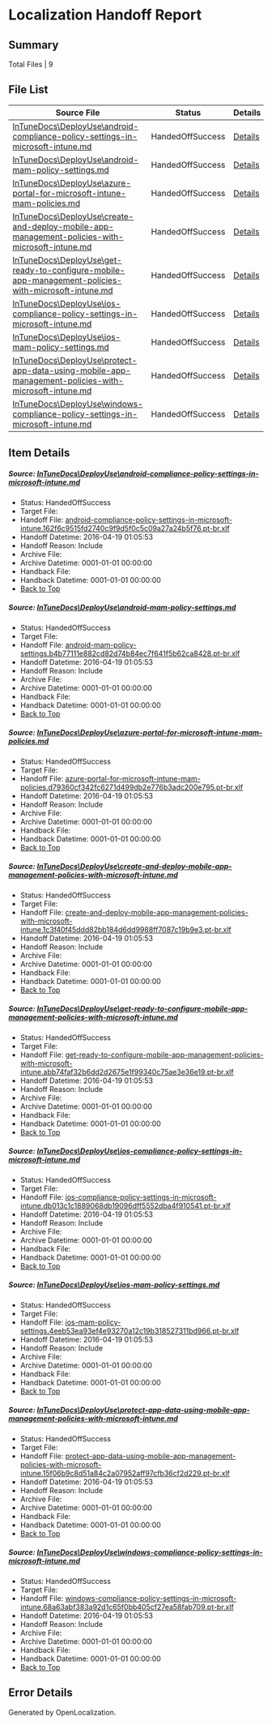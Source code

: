 # <a name='report-top'></a> Localization Handoff Report

## Summary
 Total Files | 9

## File List
 Source File | Status | Details 
 ----------- | ------ | ------- 
 [InTuneDocs\DeployUse\android-compliance-policy-settings-in-microsoft-intune.md](https://github.com/Microsoft/IntuneDocs-pr/blob/ec1fe4c90d8943f955a10efe22830db554cc13de/InTuneDocs/DeployUse/android-compliance-policy-settings-in-microsoft-intune.md) | HandedOffSuccess | [Details](#879effc2ee7185bc212b4d2ffc9b8acdb2e1a9ea24)
 [InTuneDocs\DeployUse\android-mam-policy-settings.md](https://github.com/Microsoft/IntuneDocs-pr/blob/ec1fe4c90d8943f955a10efe22830db554cc13de/InTuneDocs/DeployUse/android-mam-policy-settings.md) | HandedOffSuccess | [Details](#11beb68a8f369acea53d95c6a51ddd668f44b04d25)
 [InTuneDocs\DeployUse\azure-portal-for-microsoft-intune-mam-policies.md](https://github.com/Microsoft/IntuneDocs-pr/blob/ec1fe4c90d8943f955a10efe22830db554cc13de/InTuneDocs/DeployUse/azure-portal-for-microsoft-intune-mam-policies.md) | HandedOffSuccess | [Details](#ef2988412743c71edb02979781fd0cfde90581f327)
 [InTuneDocs\DeployUse\create-and-deploy-mobile-app-management-policies-with-microsoft-intune.md](https://github.com/Microsoft/IntuneDocs-pr/blob/ec1fe4c90d8943f955a10efe22830db554cc13de/InTuneDocs/DeployUse/create-and-deploy-mobile-app-management-policies-with-microsoft-intune.md) | HandedOffSuccess | [Details](#b3f0aadc8983d550833bce1e346ede7927e26a3440)
 [InTuneDocs\DeployUse\get-ready-to-configure-mobile-app-management-policies-with-microsoft-intune.md](https://github.com/Microsoft/IntuneDocs-pr/blob/ec1fe4c90d8943f955a10efe22830db554cc13de/InTuneDocs/DeployUse/get-ready-to-configure-mobile-app-management-policies-with-microsoft-intune.md) | HandedOffSuccess | [Details](#12f7b86c7a147d13ec6977f1b6ce28a06214ffa256)
 [InTuneDocs\DeployUse\ios-compliance-policy-settings-in-microsoft-intune.md](https://github.com/Microsoft/IntuneDocs-pr/blob/ec1fe4c90d8943f955a10efe22830db554cc13de/InTuneDocs/DeployUse/ios-compliance-policy-settings-in-microsoft-intune.md) | HandedOffSuccess | [Details](#4419c971e8b9ab22ae1e62c149c09eb8f5056eea69)
 [InTuneDocs\DeployUse\ios-mam-policy-settings.md](https://github.com/Microsoft/IntuneDocs-pr/blob/ec1fe4c90d8943f955a10efe22830db554cc13de/InTuneDocs/DeployUse/ios-mam-policy-settings.md) | HandedOffSuccess | [Details](#a70a44f2c488e828b22327aeadf0d0a0bac9dab372)
 [InTuneDocs\DeployUse\protect-app-data-using-mobile-app-management-policies-with-microsoft-intune.md](https://github.com/Microsoft/IntuneDocs-pr/blob/ec1fe4c90d8943f955a10efe22830db554cc13de/InTuneDocs/DeployUse/protect-app-data-using-mobile-app-management-policies-with-microsoft-intune.md) | HandedOffSuccess | [Details](#8e65bc3799c130beb1bbc1b4b7e604e6685ca257263)
 [InTuneDocs\DeployUse\windows-compliance-policy-settings-in-microsoft-intune.md](https://github.com/Microsoft/IntuneDocs-pr/blob/ec1fe4c90d8943f955a10efe22830db554cc13de/InTuneDocs/DeployUse/windows-compliance-policy-settings-in-microsoft-intune.md) | HandedOffSuccess | [Details](#89e5c194819a40cbda4cb346b54715ffa61a541f308)

## Item Details
##### <a name='879effc2ee7185bc212b4d2ffc9b8acdb2e1a9ea24'></a> Source: [InTuneDocs\DeployUse\android-compliance-policy-settings-in-microsoft-intune.md](https://github.com/Microsoft/IntuneDocs-pr/blob/ec1fe4c90d8943f955a10efe22830db554cc13de/InTuneDocs/DeployUse/android-compliance-policy-settings-in-microsoft-intune.md)
* Status: HandedOffSuccess
* Target File: 
* Handoff File: [android-compliance-policy-settings-in-microsoft-intune.162f6c9515fd2740c9f9d5f0c5c09a27a24b5f76.pt-br.xlf](https://github.com/Microsoft/EM.handoff/blob/6882ea218adb5ee7b9e55ea0640bec2d3bc783e5/ol-handoff/Microsoft/IntuneDocs-pr.pt-br/master/android-compliance-policy-settings-in-microsoft-intune.162f6c9515fd2740c9f9d5f0c5c09a27a24b5f76.pt-br.xlf)
* Handoff Datetime: 2016-04-19 01:05:53
* Handoff Reason: Include
* Archive File: 
* Archive Datetime: 0001-01-01 00:00:00
* Handback File: 
* Handback Datetime: 0001-01-01 00:00:00
* [Back to Top](#report-top)

##### <a name='11beb68a8f369acea53d95c6a51ddd668f44b04d25'></a> Source: [InTuneDocs\DeployUse\android-mam-policy-settings.md](https://github.com/Microsoft/IntuneDocs-pr/blob/ec1fe4c90d8943f955a10efe22830db554cc13de/InTuneDocs/DeployUse/android-mam-policy-settings.md)
* Status: HandedOffSuccess
* Target File: 
* Handoff File: [android-mam-policy-settings.b4b77111e882cd82d74b84ec7f641f5b62ca8428.pt-br.xlf](https://github.com/Microsoft/EM.handoff/blob/6882ea218adb5ee7b9e55ea0640bec2d3bc783e5/ol-handoff/Microsoft/IntuneDocs-pr.pt-br/master/android-mam-policy-settings.b4b77111e882cd82d74b84ec7f641f5b62ca8428.pt-br.xlf)
* Handoff Datetime: 2016-04-19 01:05:53
* Handoff Reason: Include
* Archive File: 
* Archive Datetime: 0001-01-01 00:00:00
* Handback File: 
* Handback Datetime: 0001-01-01 00:00:00
* [Back to Top](#report-top)

##### <a name='ef2988412743c71edb02979781fd0cfde90581f327'></a> Source: [InTuneDocs\DeployUse\azure-portal-for-microsoft-intune-mam-policies.md](https://github.com/Microsoft/IntuneDocs-pr/blob/ec1fe4c90d8943f955a10efe22830db554cc13de/InTuneDocs/DeployUse/azure-portal-for-microsoft-intune-mam-policies.md)
* Status: HandedOffSuccess
* Target File: 
* Handoff File: [azure-portal-for-microsoft-intune-mam-policies.d79360cf342fc6271d499db2e776b3adc200e795.pt-br.xlf](https://github.com/Microsoft/EM.handoff/blob/6882ea218adb5ee7b9e55ea0640bec2d3bc783e5/ol-handoff/Microsoft/IntuneDocs-pr.pt-br/master/azure-portal-for-microsoft-intune-mam-policies.d79360cf342fc6271d499db2e776b3adc200e795.pt-br.xlf)
* Handoff Datetime: 2016-04-19 01:05:53
* Handoff Reason: Include
* Archive File: 
* Archive Datetime: 0001-01-01 00:00:00
* Handback File: 
* Handback Datetime: 0001-01-01 00:00:00
* [Back to Top](#report-top)

##### <a name='b3f0aadc8983d550833bce1e346ede7927e26a3440'></a> Source: [InTuneDocs\DeployUse\create-and-deploy-mobile-app-management-policies-with-microsoft-intune.md](https://github.com/Microsoft/IntuneDocs-pr/blob/ec1fe4c90d8943f955a10efe22830db554cc13de/InTuneDocs/DeployUse/create-and-deploy-mobile-app-management-policies-with-microsoft-intune.md)
* Status: HandedOffSuccess
* Target File: 
* Handoff File: [create-and-deploy-mobile-app-management-policies-with-microsoft-intune.1c3f40f45ddd82bb184d6dd9988ff7087c19b9e3.pt-br.xlf](https://github.com/Microsoft/EM.handoff/blob/6882ea218adb5ee7b9e55ea0640bec2d3bc783e5/ol-handoff/Microsoft/IntuneDocs-pr.pt-br/master/create-and-deploy-mobile-app-management-policies-with-microsoft-intune.1c3f40f45ddd82bb184d6dd9988ff7087c19b9e3.pt-br.xlf)
* Handoff Datetime: 2016-04-19 01:05:53
* Handoff Reason: Include
* Archive File: 
* Archive Datetime: 0001-01-01 00:00:00
* Handback File: 
* Handback Datetime: 0001-01-01 00:00:00
* [Back to Top](#report-top)

##### <a name='12f7b86c7a147d13ec6977f1b6ce28a06214ffa256'></a> Source: [InTuneDocs\DeployUse\get-ready-to-configure-mobile-app-management-policies-with-microsoft-intune.md](https://github.com/Microsoft/IntuneDocs-pr/blob/ec1fe4c90d8943f955a10efe22830db554cc13de/InTuneDocs/DeployUse/get-ready-to-configure-mobile-app-management-policies-with-microsoft-intune.md)
* Status: HandedOffSuccess
* Target File: 
* Handoff File: [get-ready-to-configure-mobile-app-management-policies-with-microsoft-intune.abb74faf32b6dd2d2675e1f99340c75ae3e36e19.pt-br.xlf](https://github.com/Microsoft/EM.handoff/blob/6882ea218adb5ee7b9e55ea0640bec2d3bc783e5/ol-handoff/Microsoft/IntuneDocs-pr.pt-br/master/get-ready-to-configure-mobile-app-management-policies-with-microsoft-intune.abb74faf32b6dd2d2675e1f99340c75ae3e36e19.pt-br.xlf)
* Handoff Datetime: 2016-04-19 01:05:53
* Handoff Reason: Include
* Archive File: 
* Archive Datetime: 0001-01-01 00:00:00
* Handback File: 
* Handback Datetime: 0001-01-01 00:00:00
* [Back to Top](#report-top)

##### <a name='4419c971e8b9ab22ae1e62c149c09eb8f5056eea69'></a> Source: [InTuneDocs\DeployUse\ios-compliance-policy-settings-in-microsoft-intune.md](https://github.com/Microsoft/IntuneDocs-pr/blob/ec1fe4c90d8943f955a10efe22830db554cc13de/InTuneDocs/DeployUse/ios-compliance-policy-settings-in-microsoft-intune.md)
* Status: HandedOffSuccess
* Target File: 
* Handoff File: [ios-compliance-policy-settings-in-microsoft-intune.db013c1c1889068db19096dff5552dba4f910541.pt-br.xlf](https://github.com/Microsoft/EM.handoff/blob/6882ea218adb5ee7b9e55ea0640bec2d3bc783e5/ol-handoff/Microsoft/IntuneDocs-pr.pt-br/master/ios-compliance-policy-settings-in-microsoft-intune.db013c1c1889068db19096dff5552dba4f910541.pt-br.xlf)
* Handoff Datetime: 2016-04-19 01:05:53
* Handoff Reason: Include
* Archive File: 
* Archive Datetime: 0001-01-01 00:00:00
* Handback File: 
* Handback Datetime: 0001-01-01 00:00:00
* [Back to Top](#report-top)

##### <a name='a70a44f2c488e828b22327aeadf0d0a0bac9dab372'></a> Source: [InTuneDocs\DeployUse\ios-mam-policy-settings.md](https://github.com/Microsoft/IntuneDocs-pr/blob/ec1fe4c90d8943f955a10efe22830db554cc13de/InTuneDocs/DeployUse/ios-mam-policy-settings.md)
* Status: HandedOffSuccess
* Target File: 
* Handoff File: [ios-mam-policy-settings.4eeb53ea93ef4e93270a12c19b318527311bd966.pt-br.xlf](https://github.com/Microsoft/EM.handoff/blob/6882ea218adb5ee7b9e55ea0640bec2d3bc783e5/ol-handoff/Microsoft/IntuneDocs-pr.pt-br/master/ios-mam-policy-settings.4eeb53ea93ef4e93270a12c19b318527311bd966.pt-br.xlf)
* Handoff Datetime: 2016-04-19 01:05:53
* Handoff Reason: Include
* Archive File: 
* Archive Datetime: 0001-01-01 00:00:00
* Handback File: 
* Handback Datetime: 0001-01-01 00:00:00
* [Back to Top](#report-top)

##### <a name='8e65bc3799c130beb1bbc1b4b7e604e6685ca257263'></a> Source: [InTuneDocs\DeployUse\protect-app-data-using-mobile-app-management-policies-with-microsoft-intune.md](https://github.com/Microsoft/IntuneDocs-pr/blob/ec1fe4c90d8943f955a10efe22830db554cc13de/InTuneDocs/DeployUse/protect-app-data-using-mobile-app-management-policies-with-microsoft-intune.md)
* Status: HandedOffSuccess
* Target File: 
* Handoff File: [protect-app-data-using-mobile-app-management-policies-with-microsoft-intune.15f06b9c8d51a84c2a07952aff97cfb36cf2d229.pt-br.xlf](https://github.com/Microsoft/EM.handoff/blob/6882ea218adb5ee7b9e55ea0640bec2d3bc783e5/ol-handoff/Microsoft/IntuneDocs-pr.pt-br/master/protect-app-data-using-mobile-app-management-policies-with-microsoft-intune.15f06b9c8d51a84c2a07952aff97cfb36cf2d229.pt-br.xlf)
* Handoff Datetime: 2016-04-19 01:05:53
* Handoff Reason: Include
* Archive File: 
* Archive Datetime: 0001-01-01 00:00:00
* Handback File: 
* Handback Datetime: 0001-01-01 00:00:00
* [Back to Top](#report-top)

##### <a name='89e5c194819a40cbda4cb346b54715ffa61a541f308'></a> Source: [InTuneDocs\DeployUse\windows-compliance-policy-settings-in-microsoft-intune.md](https://github.com/Microsoft/IntuneDocs-pr/blob/ec1fe4c90d8943f955a10efe22830db554cc13de/InTuneDocs/DeployUse/windows-compliance-policy-settings-in-microsoft-intune.md)
* Status: HandedOffSuccess
* Target File: 
* Handoff File: [windows-compliance-policy-settings-in-microsoft-intune.68a63abf383a92d1c65f0bb405cf27ea58fab709.pt-br.xlf](https://github.com/Microsoft/EM.handoff/blob/6882ea218adb5ee7b9e55ea0640bec2d3bc783e5/ol-handoff/Microsoft/IntuneDocs-pr.pt-br/master/windows-compliance-policy-settings-in-microsoft-intune.68a63abf383a92d1c65f0bb405cf27ea58fab709.pt-br.xlf)
* Handoff Datetime: 2016-04-19 01:05:53
* Handoff Reason: Include
* Archive File: 
* Archive Datetime: 0001-01-01 00:00:00
* Handback File: 
* Handback Datetime: 0001-01-01 00:00:00
* [Back to Top](#report-top)


## Error Details

Generated by OpenLocalization.
